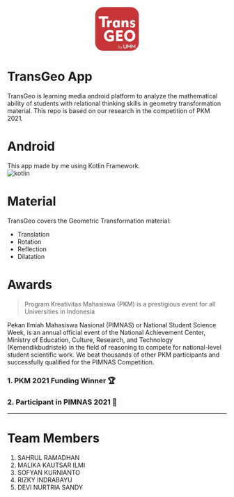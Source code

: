 <div style="text-align: center;">
    <img src="logoapk.png" width="100" height="100" />
</div>

# TransGeo App
TransGeo is learning media android platform to analyze the mathematical ability of students with relational thinking skills in geometry transformation material. This repo is based on our research in the competition of PKM 2021.

# Android
This app made by me using Kotlin Framework.<br>
<img src="https://skillicons.dev/icons?i=kotlin&theme=dark" width="40" height="40" alt="kotlin" />

# Material
TransGeo covers the Geometric Transformation material:
- Translation
- Rotation
- Reflection
- Dilatation

# Awards
> Program Kreativitas Mahasiswa (PKM) is a prestigious event for all Universities in Indonesia

Pekan Ilmiah Mahasiswa Nasional (PIMNAS) or National Student Science Week, is an annual official event of the National Achievement Center, Ministry of Education, Culture, Research, and Technology (Kemendikbudristek) in the field of reasoning to compete for national-level student scientific work. We beat thousands of other PKM participants and successfully qualified for the PIMNAS Competition.
### 1. PKM 2021 Funding Winner 🏆
### 2. Participant in PIMNAS 2021 🏅
---
# Team Members
1. SAHRUL RAMADHAN
2. MALIKA KAUTSAR ILMI
3. SOFYAN KURNIANTO
4. RIZKY INDRABAYU
5. DEVI NURTRIA SANDY
